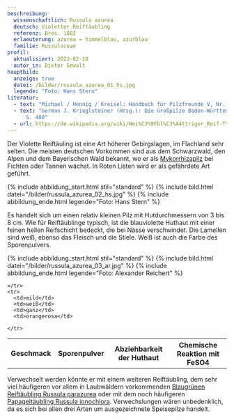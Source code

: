 ```yaml
---
beschreibung:
  wissenschaftlich: Russula azurea
  deutsch: Violetter Reiftäubling
  referenz: Bres. 1882
  erlaeuterung: azurea = himmelblau, azurblau
  familie: Russulaceae
profil:
  aktualisiert: 2023-02-18
  autor_in: Dieter Gewalt
hauptbild:
  anzeige: true
  datei: /bilder/russula_azurea_01_hs.jpg
  legende: "Foto: Hans Stern"
literatur:
  - text: "Michael / Hennig / Kreisel: Handbuch für Pilzfreunde V, Nr. 96"
  - text: "German J. Krieglsteiner (Hrsg.): Die Großpilze Baden-Württembergs Band 2
      S. 480"
  - url: https://de.wikipedia.org/wiki/Wei%C3%9Fbl%C3%A4ttriger_Reif-T%C3%A4ubling
---
```

Der Violette Reiftäuling ist eine Art höherer Gebirgslagen, im Flachland sehr selten. Die meisten deutschen Vorkommen sind aus dem Schwarzwald, den Alpen und dem Bayerischen Wald bekannt, wo er als [Mykorrhizapilz](Mykorrhiza "Glossar") bei Fichten oder Tannen wächst. In Roten Listen wird er als gefährdete Art geführt.

{% include abbildung_start.html stil="standard" %}
{% include bild.html datei="/bilder/russula_azurea_02_hs.jpg" %}
{% include abbildung_ende.html legende="Foto: Hans Stern" %}

Es handelt sich um einen relativ kleinen Pilz mit Hutdurchmessern von 3 bis 8 cm. Wie für Reiftäublinge typisch, ist die blauviolette Huthaut mit einer feinen hellen Reifschicht bedeckt, die bei Nässe verschwindet. Die Lamellen sind weiß, ebenso das Fleisch und die Stiele. Weiß ist auch die Farbe des Sporenpulvers.

{% include abbildung_start.html stil="standard" %}
{% include bild.html datei="/bilder/russula_azurea_03_ar.jpg" %}
{% include abbildung_ende.html legende="Foto: Alexander Reichert" %}

<div class="table-responsive">
  <table class="table taeubling">
    <tr>
      <th rowspan="2">Geschmack</th>
      <th rowspan="2">Sporenpulver</th>
      <th rowspan="2">Abziehbarkeit der Huthaut</th>
      <th colspan="3" class="text-center">Chemische Reaktion mit FeSO4</th>
    </tr>
    <tr>
      
      
    </tr>
    <tr>
      <td>mild</td>
      <td>weiß</td>
      <td>ganz</td>
      <td>orangerosa</td>
       
    </tr>
  </table>
</div>

Verwechselt werden könnte er mit einem weiteren Reiftäubling, dem sehr viel häufigeren vor allem in Laubwäldern vorkommenden [Blaugrünen Reiftäubling Russula parazurea](/pilze/russula-parazurea-blaugrüner-reiftäubling) oder mit dem noch häufigeren [Papageitäubling Russula ionochlora](/pilze/russula-ionochlora-papagei-täubling). Verwechslungen wären unbedenklich, da es sich bei allen drei Arten um ausgezeichnete Speisepilze handelt.